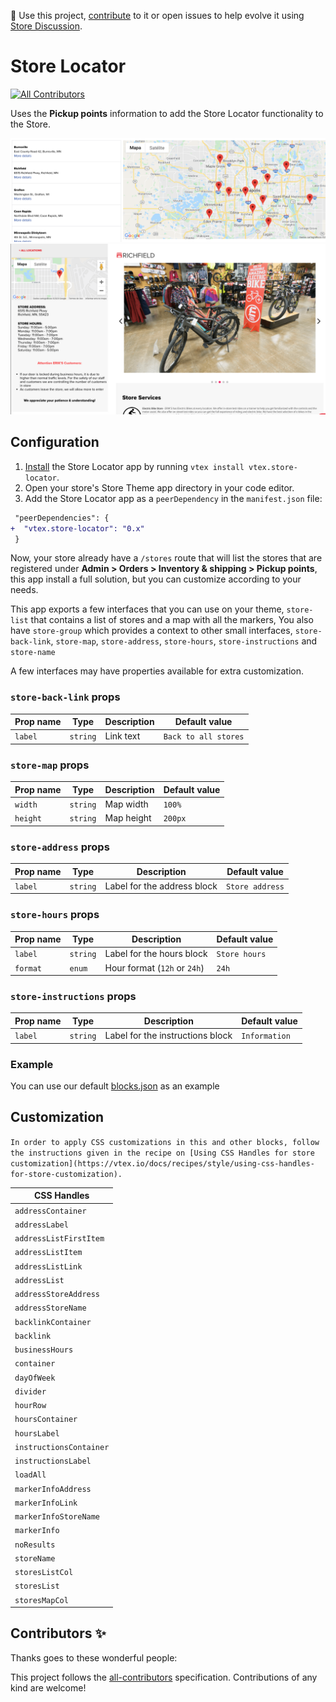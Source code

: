 📢 Use this project, [contribute](https://github.com/{OrganizationName}/{AppName}) to it or open issues to help evolve it using [Store Discussion](https://github.com/vtex-apps/store-discussion).

# Store Locator

<!-- DOCS-IGNORE:start -->
<!-- ALL-CONTRIBUTORS-BADGE:START - Do not remove or modify this section -->

[![All Contributors](https://img.shields.io/badge/all_contributors-0-orange.svg?style=flat-square)](#contributors-)

<!-- ALL-CONTRIBUTORS-BADGE:END -->
<!-- DOCS-IGNORE:end -->

Uses the **Pickup points** information to add the Store Locator functionality to the Store.

![List](./images/store-list.png)
![Detail](./images/store-detail.png)

## Configuration

1. [Install](https://vtex.io/docs/recipes/development/installing-an-app/) the Store Locator app by running `vtex install vtex.store-locator`.
2. Open your store's Store Theme app directory in your code editor.
3. Add the Store Locator app as a `peerDependency` in the `manifest.json` file:

```diff
 "peerDependencies": {
+  "vtex.store-locator": "0.x"
 }
```

Now, your store already have a `/stores` route that will list the stores that are registered under **Admin > Orders > Inventory & shipping > Pickup points**, this app install a full solution, but you can customize according to your needs.

This app exports a few interfaces that you can use on your theme, `store-list` that contains a list of stores and a map with all the markers,
You also have `store-group` which provides a context to other small interfaces, `store-back-link`, `store-map`, `store-address`, `store-hours`, `store-instructions` and `store-name`

A few interfaces may have properties available for extra customization.

### `store-back-link` props

| Prop name | Type     | Description | Default value        |
| --------- | -------- | ----------- | -------------------- |
| `label`   | `string` | Link text   | `Back to all stores` |

### `store-map` props

| Prop name | Type     | Description | Default value |
| --------- | -------- | ----------- | ------------- |
| `width`   | `string` | Map width   | `100%`        |
| `height`  | `string` | Map height  | `200px`       |

### `store-address` props

| Prop name | Type     | Description                 | Default value   |
| --------- | -------- | --------------------------- | --------------- |
| `label`   | `string` | Label for the address block | `Store address` |

### `store-hours` props

| Prop name | Type     | Description                  | Default value |
| --------- | -------- | ---------------------------- | ------------- |
| `label`   | `string` | Label for the hours block    | `Store hours` |
| `format`  | `enum`   | Hour format (`12h` or `24h`) | `24h`         |

### `store-instructions` props

| Prop name | Type     | Description                      | Default value |
| --------- | -------- | -------------------------------- | ------------- |
| `label`   | `string` | Label for the instructions block | `Information` |

### Example

You can use our default [blocks.json](https://github.com/vtex-apps/store-locator/blob/master/store/blocks.json) as an example

## Customization

`In order to apply CSS customizations in this and other blocks, follow the instructions given in the recipe on [Using CSS Handles for store customization](https://vtex.io/docs/recipes/style/using-css-handles-for-store-customization).`

| CSS Handles             |
| ----------------------- |
| `addressContainer`      |
| `addressLabel`          |
| `addressListFirstItem`  |
| `addressListItem`       |
| `addressListLink`       |
| `addressList`           |
| `addressStoreAddress`   |
| `addressStoreName`      |
| `backlinkContainer`     |
| `backlink`              |
| `businessHours`         |
| `container`             |
| `dayOfWeek`             |
| `divider`               |
| `hourRow`               |
| `hoursContainer`        |
| `hoursLabel`            |
| `instructionsContainer` |
| `instructionsLabel`     |
| `loadAll`               |
| `markerInfoAddress`     |
| `markerInfoLink`        |
| `markerInfoStoreName`   |
| `markerInfo`            |
| `noResults`             |
| `storeName`             |
| `storesListCol`         |
| `storesList`            |
| `storesMapCol`          |

<!-- DOCS-IGNORE:start -->

## Contributors ✨

Thanks goes to these wonderful people:

<!-- ALL-CONTRIBUTORS-LIST:START - Do not remove or modify this section -->
<!-- prettier-ignore-start -->
<!-- markdownlint-disable -->
<!-- markdownlint-enable -->
<!-- prettier-ignore-end -->

<!-- ALL-CONTRIBUTORS-LIST:END -->

This project follows the [all-contributors](https://github.com/all-contributors/all-contributors) specification. Contributions of any kind are welcome!

<!-- DOCS-IGNORE:end -->
